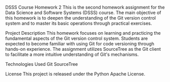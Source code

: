 DSSS Course Homework 2
This is the second homework assignment for the Data Science and Software Systems (DSSS) course. The main objective of this homework is to deepen the understanding of the Git version control system and to master its basic operations through practical exercises.

Project Description
This homework focuses on learning and practicing the fundamental aspects of the Git version control system. Students are expected to become familiar with using Git for code versioning through hands-on experience. The assignment utilizes SourceTree as the Git client to facilitate a more intuitive understanding of Git's mechanisms.

Technologies Used
Git
SourceTree

License
This project is released under the Python Apache License.

